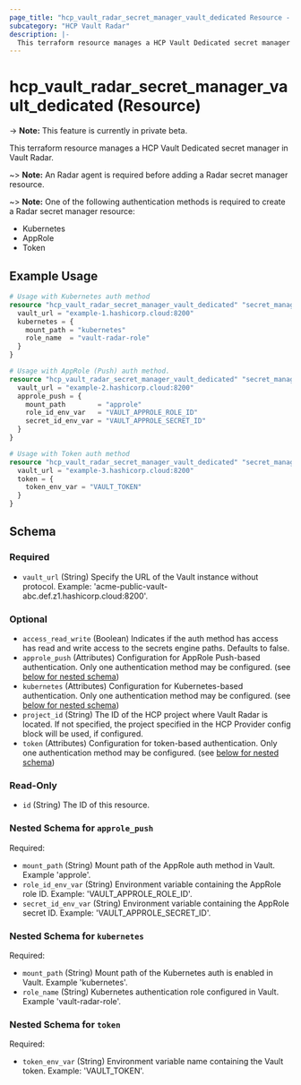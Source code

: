```yaml
---
page_title: "hcp_vault_radar_secret_manager_vault_dedicated Resource - terraform-provider-hcp"
subcategory: "HCP Vault Radar"
description: |-
  This terraform resource manages a HCP Vault Dedicated secret manager in Vault Radar.
---
```


# hcp_vault_radar_secret_manager_vault_dedicated (Resource)

-> **Note:** This feature is currently in private beta.

This terraform resource manages a HCP Vault Dedicated secret manager in Vault Radar.

~> **Note:** An Radar agent is required before adding a Radar secret manager resource.

~> **Note:** One of the following authentication methods is required to create a Radar secret manager resource:
- Kubernetes
- AppRole
- Token

## Example Usage

```terraform
# Usage with Kubernetes auth method
resource "hcp_vault_radar_secret_manager_vault_dedicated" "secret_manager_example_1" {
  vault_url = "example-1.hashicorp.cloud:8200"
  kubernetes = {
    mount_path = "kubernetes"
    role_name  = "vault-radar-role"
  }
}

# Usage with AppRole (Push) auth method.
resource "hcp_vault_radar_secret_manager_vault_dedicated" "secret_manager_example_2" {
  vault_url = "example-2.hashicorp.cloud:8200"
  approle_push = {
    mount_path        = "approle"
    role_id_env_var   = "VAULT_APPROLE_ROLE_ID"
    secret_id_env_var = "VAULT_APPROLE_SECRET_ID"
  }
}

# Usage with Token auth method
resource "hcp_vault_radar_secret_manager_vault_dedicated" "secret_manager_example_3" {
  vault_url = "example-3.hashicorp.cloud:8200"
  token = {
    token_env_var = "VAULT_TOKEN"
  }
}
```


<!-- schema generated by tfplugindocs -->
## Schema

### Required

- `vault_url` (String) Specify the URL of the Vault instance without protocol. Example: 'acme-public-vault-abc.def.z1.hashicorp.cloud:8200'.

### Optional

- `access_read_write` (Boolean) Indicates if the auth method has access has read and write access to the secrets engine paths. Defaults to false.
- `approle_push` (Attributes) Configuration for AppRole Push-based authentication. Only one authentication method may be configured. (see [below for nested schema](#nestedatt--approle_push))
- `kubernetes` (Attributes) Configuration for Kubernetes-based authentication. Only one authentication method may be configured. (see [below for nested schema](#nestedatt--kubernetes))
- `project_id` (String) The ID of the HCP project where Vault Radar is located. If not specified, the project specified in the HCP Provider config block will be used, if configured.
- `token` (Attributes) Configuration for token-based authentication. Only one authentication method may be configured. (see [below for nested schema](#nestedatt--token))

### Read-Only

- `id` (String) The ID of this resource.

<a id="nestedatt--approle_push"></a>
### Nested Schema for `approle_push`

Required:

- `mount_path` (String) Mount path of the AppRole auth method in Vault. Example 'approle'.
- `role_id_env_var` (String) Environment variable containing the AppRole role ID. Example: 'VAULT_APPROLE_ROLE_ID'.
- `secret_id_env_var` (String) Environment variable containing the AppRole secret ID. Example: 'VAULT_APPROLE_SECRET_ID'.


<a id="nestedatt--kubernetes"></a>
### Nested Schema for `kubernetes`

Required:

- `mount_path` (String) Mount path of the Kubernetes auth is enabled in Vault. Example 'kubernetes'.
- `role_name` (String) Kubernetes authentication role configured in Vault.  Example 'vault-radar-role'.


<a id="nestedatt--token"></a>
### Nested Schema for `token`

Required:

- `token_env_var` (String) Environment variable name containing the Vault token. Example: 'VAULT_TOKEN'.
